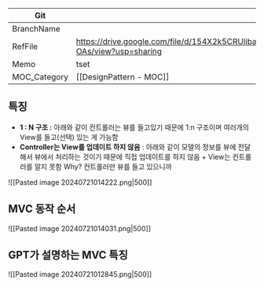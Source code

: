 
| Git          |                                                                                    |
| ------------ | ---------------------------------------------------------------------------------- |
| BranchName   |                                                                                    |
| RefFile      | https://drive.google.com/file/d/154X2k5CRUlibaEZGiUyI5Qmo5XVC-OAs/view?usp=sharing |
| Memo         | tset                                                                               |
| MOC_Category | [[DesignPattern - MOC]]                                                            |
 
## 특징
* **1 : N 구조 :** 아래와 같이 컨트롤러는 뷰를 들고있기 때문에 1:n 구조이며 여러개의 View를 들고(선택) 있는 게 가능함
* **Controller는 View를 업데이트 하지 않음** : 아래와 같이 모델의 정보를 뷰에 전달해서 뷰에서 처리하는 것이기 때문에 직접 업데이트를 하지 않음 + View는 컨트롤러를 알지 못함 Why? 컨트롤러만 뷰를 들고 있으니까

![[Pasted image 20240721014222.png|500]]

## MVC 동작 순서
![[Pasted image 20240721014031.png|500]]

## GPT가 설명하는 MVC 특징
![[Pasted image 20240721012845.png|500]]






